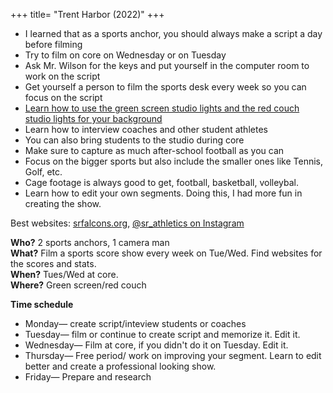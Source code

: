 +++
title= "Trent Harbor (2022)"
+++

- I learned that as a sports anchor, you should always make a script a day before filming
- Try to film on core on Wednesday or on Tuesday
- Ask Mr. Wilson for the keys and put yourself in the computer room to work on the script
- Get yourself a person to film the sports desk every week so you can focus on the script
- [Learn how to use the green screen studio lights and the red couch studio lights for your background](/hardware/light-board)
- Learn how to interview coaches and other student athletes
- You can also bring students to the studio during core
- Make sure to capture as much after-school football as you can
- Focus on the bigger sports but also include the smaller ones like Tennis, Golf, etc.
- Cage footage is always good to get, football, basketball, volleybal.
- Learn how to edit your own segments. Doing this, I had more fun in creating the show.

Best websites: [srfalcons.org](https://srfalcons.org), [@sr_athletics on Instagram](https://instagram.com/sr_athletics)

**Who?** 2 sports anchors, 1 camera man<br/>
**What?** Film a sports score show every week on Tue/Wed. Find websites for the scores and stats.<br/>
**When?** Tues/Wed at core.<br/>
**Where?** Green screen/red couch

**Time schedule**
- Monday— create script/inteview students or coaches
- Tuesday— film or continue to create script and memorize it. Edit it.
- Wednesday— Film at core, if you didn't do it on Tuesday. Edit it.
- Thursday— Free period/ work on improving your segment. Learn to edit better and create a professional looking show.
- Friday— Prepare and research